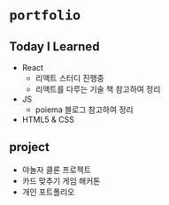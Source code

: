 # `portfolio`

## Today I Learned 
- React
  - 리액트 스터디 진행중
  - 리액트를 다루는 기술 책 참고하여 정리
- JS
  - poiema 블로그 참고하여 정리
- HTML5 & CSS


## project
- 야놀자 클론 프로젝트
- 카드 맞추기 게임 해커톤
- 개인 포트폴리오
